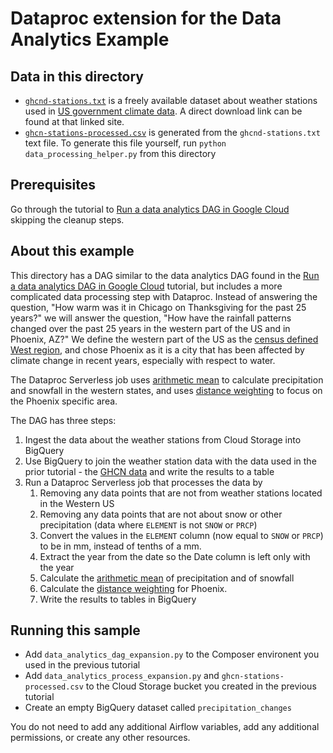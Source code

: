 # Dataproc extension for the Data Analytics Example

## Data in this directory
* [`ghcnd-stations.txt`](./ghcnd-stations.txt) is a freely available dataset about weather stations used in [US government climate data](https://www.ncei.noaa.gov/access/metadata/landing-page/bin/iso?id=gov.noaa.ncdc:C00861). A direct download link can be found at that linked site.
* [`ghcn-stations-processed.csv`](./ghcn-stations-processed.csv) is generated from the `ghcnd-stations.txt` text file. To generate this file yourself, run `python data_processing_helper.py` from this directory


## Prerequisites
Go through the tutorial to [Run a data analytics DAG in Google Cloud](https://cloud.google.com/composer/docs/data-analytics-googlecloud) skipping the cleanup steps.

## About this example 

This directory has a DAG similar to the data analytics DAG found in the [Run a data analytics DAG in Google Cloud](https://cloud.google.com/composer/docs/data-analytics-googlecloud) tutorial, but includes a more complicated data processing step with Dataproc. Instead of answering the question, "How warm was it in Chicago on Thanksgiving for the past 25 years?" we will answer the question, "How have the rainfall patterns changed over the past 25 years in the western part of the US and in Phoenix, AZ?" We define the western part of the US as the [census defined West region](https://www2.census.gov/geo/pdfs/maps-data/maps/reference/us_regdiv.pdf), and chose Phoenix as it is a city that has been affected by climate change in recent years, especially with respect to water.

The Dataproc Serverless job uses [arithmetic mean](https://www.weather.gov/abrfc/map#arithmetic_mean) to calculate precipitation and snowfall in the western states, and uses [distance weighting](https://www.weather.gov/abrfc/map#distance_weighting) to focus on the Phoenix specific area.


The DAG has three steps:

1. Ingest the data about the weather stations from Cloud Storage into BigQuery
2. Use BigQuery to join the weather station data with the data used in the prior tutorial - the [GHCN data](https://console.cloud.google.com/marketplace/details/noaa-public/ghcn-d?_ga=2.256175883.1820196808.1661536029-806997694.1661364277) and write the results to a table
3. Run a Dataproc Serverless job that processes the data by
    1. Removing any data points that are not from weather stations located in the Western US
    2. Removing any data points that are not about snow or other precipitation (data where `ELEMENT` is not `SNOW` or `PRCP`)
    3. Convert the values in the `ELEMENT` column (now equal to `SNOW` or `PRCP`) to be in mm, instead of tenths of a mm. 
    4. Extract the year from the date so the Date column is left only with the year
    5. Calculate the [arithmetic mean](https://www.weather.gov/abrfc/map#arithmetic_mean) of precipitation and of snowfall
    6. Calculate the [distance weighting](https://www.weather.gov/abrfc/map#distance_weighting) for Phoenix. 
    7. Write the results to tables in BigQuery

## Running this sample
* Add `data_analytics_dag_expansion.py` to the Composer environent you used in the previous tutorial
* Add `data_analytics_process_expansion.py` and `ghcn-stations-processed.csv` to the Cloud Storage bucket you created in the previous tutorial
* Create an empty BigQuery dataset called `precipitation_changes`

You do not need to add any additional Airflow variables, add any additional permissions, or create any other resources. 